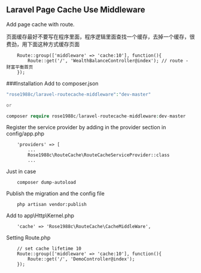 ## Laravel Page Cache Use Middleware

Add page cache with route.

页面缓存最好不要写在程序里面，程序逻辑里面查找一个缓存，去掉一个缓存，很费劲，用下面这种方式缓存页面

````
    Route::group(['middleware' => 'cache:10'], function(){
        Route::get('/', 'WealthBalanceController@index'); // route - 财富平衡首页
    });
````

###Installation
Add to composer.json

```php
"rose1988c/laravel-routecache-middleware":"dev-master"

or

composer require rose1988c/laravel-routecache-middleware:dev-master

```

Register the service provider by adding in the provider section in config/app.php

````
    'providers' => [
        ...
        Rose1988c\RouteCache\RouteCacheServiceProvider::class
        ...
````

Just in case

````
    composer dump-autoload
````

Publish the migration and the config file

````
    php artisan vendor:publish
````

Add to app\Http\Kernel.php

````
    'cache' => 'Rose1988c\RouteCache\CacheMiddleWare',
````

Setting Route.php

````
    // set cache lifetime 10
    Route::group(['middleware' => 'cache:10'], function(){
        Route::get('/', 'DemoController@index');
    });
````